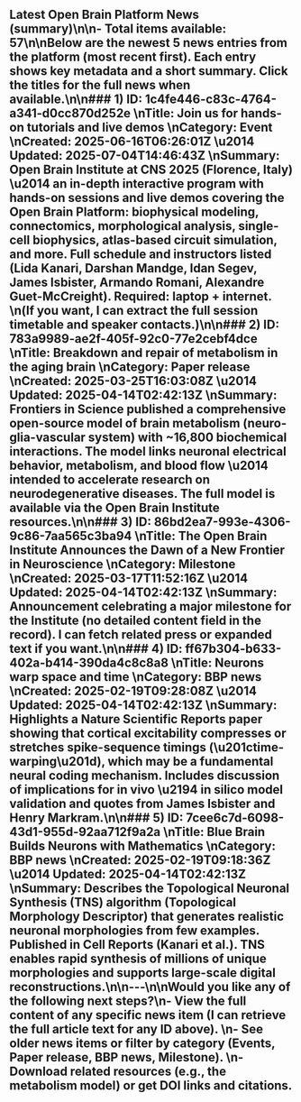 ## Latest Open Brain Platform News (summary)\n\n- **Total items available:** **57**\n\nBelow are the newest 5 news entries from the platform (most recent first). Each entry shows key metadata and a short summary. Click the titles for the full news when available.\n\n### 1) **ID:** **1c4fe446-c83c-4764-a341-d0cc870d252e**  \n**Title:** **Join us for hands-on tutorials and live demos**  \n**Category:** **Event**  \n**Created:** **2025-06-16T06:26:01Z** \u2014 **Updated:** **2025-07-04T14:46:43Z**  \n**Summary:** Open Brain Institute at CNS 2025 (Florence, Italy) \u2014 an in-depth interactive program with hands-on sessions and live demos covering the Open Brain Platform: biophysical modeling, connectomics, morphological analysis, single-cell biophysics, atlas-based circuit simulation, and more. Full schedule and instructors listed (Lida Kanari, Darshan Mandge, Idan Segev, James Isbister, Armando Romani, Alexandre Guet-McCreight). Required: laptop + internet.  \n(If you want, I can extract the full session timetable and speaker contacts.)\n\n### 2) **ID:** **783a9989-ae2f-405f-92c0-77e2cebf4dce**  \n**Title:** **Breakdown and repair of metabolism in the aging brain**  \n**Category:** **Paper release**  \n**Created:** **2025-03-25T16:03:08Z** \u2014 **Updated:** **2025-04-14T02:42:13Z**  \n**Summary:** Frontiers in Science published a comprehensive open-source model of brain metabolism (neuro-glia-vascular system) with ~16,800 biochemical interactions. The model links neuronal electrical behavior, metabolism, and blood flow \u2014 intended to accelerate research on neurodegenerative diseases. The full model is available via the Open Brain Institute resources.\n\n### 3) **ID:** **86bd2ea7-993e-4306-9c86-7aa565c3ba94**  \n**Title:** **The Open Brain Institute Announces the Dawn of a New Frontier in Neuroscience**  \n**Category:** **Milestone**  \n**Created:** **2025-03-17T11:52:16Z** \u2014 **Updated:** **2025-04-14T02:42:13Z**  \n**Summary:** Announcement celebrating a major milestone for the Institute (no detailed content field in the record). I can fetch related press or expanded text if you want.\n\n### 4) **ID:** **ff67b304-b633-402a-b414-390da4c8c8a8**  \n**Title:** **Neurons warp space and time**  \n**Category:** **BBP news**  \n**Created:** **2025-02-19T09:28:08Z** \u2014 **Updated:** **2025-04-14T02:42:13Z**  \n**Summary:** Highlights a Nature Scientific Reports paper showing that cortical excitability compresses or stretches spike-sequence timings (\u201ctime-warping\u201d), which may be a fundamental neural coding mechanism. Includes discussion of implications for in vivo \u2194 in silico model validation and quotes from James Isbister and Henry Markram.\n\n### 5) **ID:** **7cee6c7d-6098-43d1-955d-92aa712f9a2a**  \n**Title:** **Blue Brain Builds Neurons with Mathematics**  \n**Category:** **BBP news**  \n**Created:** **2025-02-19T09:18:36Z** \u2014 **Updated:** **2025-04-14T02:42:13Z**  \n**Summary:** Describes the Topological Neuronal Synthesis (TNS) algorithm (Topological Morphology Descriptor) that generates realistic neuronal morphologies from few examples. Published in Cell Reports (Kanari et al.). TNS enables rapid synthesis of millions of unique morphologies and supports large-scale digital reconstructions.\n\n---\n\nWould you like any of the following next steps?\n- View the full content of any specific news item (I can retrieve the full article text for any ID above).  \n- See older news items or filter by category (Events, Paper release, BBP news, Milestone).  \n- Download related resources (e.g., the metabolism model) or get DOI links and citations.